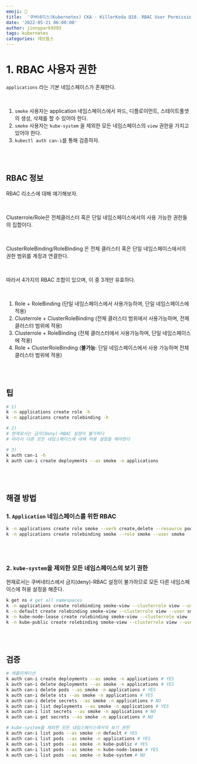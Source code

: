 ```yaml
---
emoji: 🔧
title:  '쿠버네티스(Kubernetes) CKA - KillerKoda Q10. RBAC User Permissions'
date: '2022-05-21 06:00:00'
author: jinnypark9393
tags: kubernetes
categories: 데브옵스
---
```


# 1. RBAC 사용자 권한

`applications` 라는 기본 네임스페이스가 존재한다.

<br/>

1. `smoke` 사용자는 application 네임스페이스에서 파드, 디플로이먼트, 스테이트풀셋의 생성, 삭제를 할 수 있어야 한다.
2. `smoke` 사용자는 `kube-system` 을 제외한 모든 네임스페이스의 `view` 권한을 가지고 있어야 한다.
3. `kubectl auth can-i`를 통해 검증하자.

<br/><br/>

## RBAC 정보

RBAC 리소스에 대해 얘기해보자.

<br/>

Clusterrole/Role은 전체클러스터 혹은 단일 네임스페이스에서의 사용 가능한 권한들의 집합이다.

<br/>

ClusterRoleBinding/RoleBinding 은 전체 클러스터 혹은 단일 네임스페이스에서의 권한 범위를 계정과 연결한다.

<br/>

따라서 4가지의 RBAC 조합이 있으며, 이 중 3개만 유효하다.

<br/>

1. Role + RoleBinding (단일 네임스페이스에서 사용가능하며, 단일 네임스페이스에 적용)
2. Clusterrole + ClusterRoleBinding (전체 클러스터 범위에서 사용가능하며, 전체 클러스터 범위에 적용)
3. Clusterrole + RoleBinding (전체 클러스터에서 사용가능하며, 단일 네임스페이스에 적용)
4. Role + ClusterRoleBinding (**불가능**: 단일 네임스페이스에서 사용 가능하며 전체클러스터 범위에 적용)

<br/><br/>

## 팁

```bash
# 1)
k -n applications create role -h
k -n applications create rolebinding -h

# 2)
# 현재로서는 금지(Deny)-RBAC 설정이 불가하다
# 따라서 다른 모든 네임스페이스에 대해 허용 설정을 해야한다

# 3)
k auth can-i -h
k auth can-i create deployments --as smoke -n applications
```

<br/><br/>

## 해결 방법

### 1. `Application` 네임스페이스를 위한 RBAC

```bash
k -n applications create role smoke --verb create,delete --resource pods,deployments,sts
k -n applications create rolebinding smoke --role smoke --user smoke
```

<br/><br/>

### 2. `kube-system`을 제외한 모든 네임스페이스의 보기 권한

현재로서는 쿠버네티스에서 금지(deny)-RBAC 설정이 불가하므로 모든 다른 네임스페이스에 허용 설정을 해준다.

```bash
k get ns # get all namespaces
k -n applications create rolebinding smoke-view --clusterrole view --user smoke
k -n default create rolebinding smoke-view --clusterrole view --user smoke
k -n kube-node-lease create rolebinding smoke-view --clusterrole view --user smoke
k -n kube-public create rolebinding smoke-view --clusterrole view --user smoke
```

<br/><br/>

## 검증

```bash
# 애플리케이션
k auth can-i create deployments --as smoke -n applications # YES
k auth can-i delete deployments --as smoke -n applications # YES
k auth can-i delete pods --as smoke -n applications # YES
k auth can-i delete sts --as smoke -n applications # YES
k auth can-i delete secrets --as smoke -n applications # NO
k auth can-i list deployments --as smoke -n applications # YES
k auth can-i list secrets --as smoke -n applications # NO
k auth can-i get secrets --as smoke -n applications # NO

# kube-system을 제외한 모든 네임스페이스에서의 보기 권한
k auth can-i list pods --as smoke -n default # YES
k auth can-i list pods --as smoke -n applications # YES
k auth can-i list pods --as smoke -n kube-public # YES
k auth can-i list pods --as smoke -n kube-node-lease # YES
k auth can-i list pods --as smoke -n kube-system # NO
```

<br/>